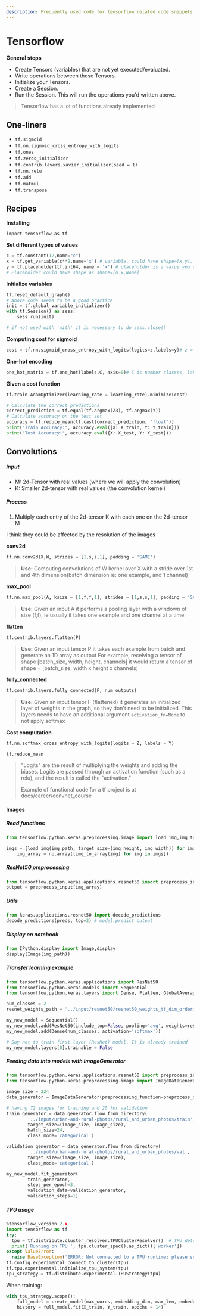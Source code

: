 ```yaml
---
description: Frequently used code for tensorflow related code snippets
---
```


# Tensorflow

**General steps**

* Create Tensors \(variables\) that are not yet executed/evaluated.
* Write operations between those Tensors.
* Initialize your Tensors.
* Create a Session.
* Run the Session. This will run the operations you'd written above.

> Tensorflow has a lot of functions already implemented

## One-liners

* `tf.sigmoid`
* `tf.nn.sigmoid_cross_entropy_with_logits` 
* `tf.ones`
* `tf.zeros_initializer`
* `tf.contrib.layers.xavier_initializer(seed = 1)`
* `tf.nn.relu`
* `tf.add`
* `tf.matmul`
* `tf.transpose`

## Recipes

**Installing**

`import tensorflow as tf`

**Set different types of values**

```python
c = tf.constant(12,name="c")
x = tf.get_variable(c**2,name='x') # variable, could have shape=[x,y], and initializer=
y = tf.placeholder(tf.int64, name = 'x') # placeholder is a value you can specify at the moment of the session execution with the parameter feed_dict = {x: 3}
# Placeholder could have shape as shape=[n_x,None]
```

**Initialize variables**

```python
tf.reset_default_graph()
# Above code seems to be a good practice
init = tf.global_variable_initializer()
with tf.Session() as sess:
    sess.run(init)

# if not used with 'with' it is necessary to do sess.close()
```

**Computing cost for sigmoid**

```python
cost = tf.nn.sigmoid_cross_entropy_with_logits(logits=z,labels=y)# z = \hat{y} and y = true value of label
```

**One-hot encoding**

```python
one_hot_matrix = tf.one_hot(labels,C, axis=0)# C is number classes, labels is vector of labels
```

**Given a cost function**

```python
tf.train.AdamOptimizer(learning_rate = learning_rate).minimize(cost)
```

```python
# Calculate the correct predictions
correct_prediction = tf.equal(tf.argmax(Z3), tf.argmax(Y))
# Calculate accuracy on the test set
accuracy = tf.reduce_mean(tf.cast(correct_prediction, "float"))
print("Train Accuracy:", accuracy.eval({X: X_train, Y: Y_train}))
print("Test Accuracy:", accuracy.eval({X: X_test, Y: Y_test}))
```

## Convolutions

##### Input

- M: 2d-Tensor with real values (where we will apply the convolution)
- K: Smaller 2d-tensor with real values (the convolution kernel)


##### Process

1. Multiply each entry of the 2d-tensor K with each one on the 2d-tensor M 


I think they could be affected by the resolution of the images

**conv2d**

```python
tf.nn.conv2d(X,W, strides = [1,s,s,1], padding = 'SAME')
```

> **Use:** Computing convolutions of W kernel over X with a stride over 1st and 4th dimension\(batch dimension ie: one example, and 1 channel\)

**max\_pool**

```python
tf.nn.max_pool(A, ksize = [1,f,f,1], strides = [1,s,s,1], padding = 'SAME')
```

> **Use:** Given an input A it performs a pooling layer with a windown of size \(f,f\), ie usually it takes one example and one channel at a time.

**flatten**

```python
tf.contrib.layers.flatten(P)
```

> **Use:** Given an input tensor P it takes each example from batch and generate an 1D array as output For example, receiving a tensor of shape \[batch\_size, width, height, channels\] it would return a tensor of shape = \[batch\_size, width x height x channels\]

**fully\_connected**

```python
tf.contrib.layers.fully_connected(F, num_outputs)
```

> **Use:** Given an input tensor F \(flattened\) it generates an initialized layer of weights in the graph, so they don't need to be initialized. This layers needs to have an additional argument `activation_fn=None` to not apply softmax

**Cost computation**

```python
tf.nn.softmax_cross_entropy_with_logits(logits = Z, labels = Y)
```

```python
tf.reduce_mean
```

> "Logits" are the result of multiplying the weights and adding the biases. Logits are passed through an activation function \(such as a relu\), and the result is called the "activation."
>
> Example of functional code for a tf project is at docs/career/convnet\_course




#### Images
##### Read functions

```python
from tensorflow.python.keras.preprocessing.image import load_img,img_to_array

imgs = [load_img(img_path, target_size=(img_height, img_width)) for img_path in img_paths]
    img_array = np.array([img_to_array(img) for img in imgs])

```

##### ResNet50 preprocessing
```python
from tensorflow.python.keras.applications.resnet50 import preprocess_input
output = preprocess_input(img_array)
```

##### Utils
```python
from keras.applications.resnet50 import decode_predictions
decode_predictions(preds, top=3) # model.predict output
```

##### Display on notebook
```python
from IPython.display import Image,display
display(Image(img_path))
```

##### Transfer learning example
```python
from tensorflow.python.keras.applications import ResNet50
from tensorflow.python.keras.models import Sequential
from tensorflow.python.keras.layers import Dense, Flatten, GlobalAveragePooling2D

num_classes = 2
resnet_weights_path = '../input/resnet50/resnet50_weights_tf_dim_ordering_tf_kernels_notop.h5'

my_new_model = Sequential()
my_new_model.add(ResNet50(include_top=False, pooling='avg', weights=resnet_weights_path))
my_new_model.add(Dense(num_classes, activation='softmax'))

# Say not to train first layer (ResNet) model. It is already trained
my_new_model.layers[0].trainable = False
```

##### Feeding data into models with ImageGenerator
```python
from tensorflow.python.keras.applications.resnet50 import preprocess_input
from tensorflow.python.keras.preprocessing.image import ImageDataGenerator

image_size = 224
data_generator = ImageDataGenerator(preprocessing_function=preprocess_input)

# having 72 images for training and 20 for validation
train_generator = data_generator.flow_from_directory(
        '../input/urban-and-rural-photos/rural_and_urban_photos/train',
        target_size=(image_size, image_size),
        batch_size=24,
        class_mode='categorical')

validation_generator = data_generator.flow_from_directory(
        '../input/urban-and-rural-photos/rural_and_urban_photos/val',
        target_size=(image_size, image_size),
        class_mode='categorical')

my_new_model.fit_generator(
        train_generator,
        steps_per_epoch=3,
        validation_data=validation_generator,
        validation_steps=1)
```

##### TPU usage

```python
%tensorflow_version 2.x
import tensorflow as tf
try:
  tpu = tf.distribute.cluster_resolver.TPUClusterResolver()  # TPU detection
  print('Running on TPU ', tpu.cluster_spec().as_dict()['worker'])
except ValueError:
  raise BaseException('ERROR: Not connected to a TPU runtime; please see the previous cell in this notebook for instructions!')
tf.config.experimental_connect_to_cluster(tpu)
tf.tpu.experimental.initialize_tpu_system(tpu)
tpu_strategy = tf.distribute.experimental.TPUStrategy(tpu)
```

When training:

```python
with tpu_strategy.scope():
    full_model = create_model(max_words, embedding_dim, max_len, embedding_matrix)
    history = full_model.fit(X_train, Y_train, epochs = 14)
```

